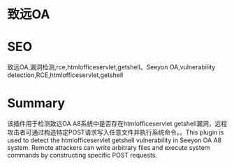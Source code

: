 # 致远OA
# SEO
致远OA,漏洞检测,rce,htmlofficeservlet,getshell。Seeyon OA,vulnerability detection,RCE,htmlofficeservlet,getshell
# Summary
该插件用于检测致远OA A8系统中是否存在htmlofficeservlet getshell漏洞，远程攻击者可通过构造特定POST请求写入任意文件并执行系统命令。。This plugin is used to detect the htmlofficeservlet getshell vulnerability in Seeyon OA A8 system. Remote attackers can write arbitrary files and execute system commands by constructing specific POST requests.
